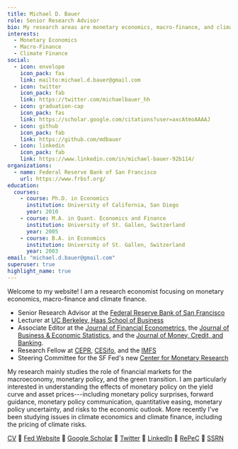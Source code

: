 ```yaml
---
title: Michael D. Bauer
role: Senior Research Advisor
bio: My research areas are monetary economics, macro-finance, and climate finance.
interests:
  - Monetary Economics
  - Macro-Finance
  - Climate Finance
social:
  - icon: envelope
    icon_pack: fas
    link: mailto:michael.d.bauer@gmail.com
  - icon: twitter
    icon_pack: fab
    link: https://twitter.com/michaelbauer_hh
  - icon: graduation-cap
    icon_pack: fas
    link: https://scholar.google.com/citations?user=axcAtmoAAAAJ
  - icon: github
    icon_pack: fab
    link: https://github.com/mdbauer
  - icon: linkedin
    icon_pack: fab
    link: https://www.linkedin.com/in/michael-bauer-92b114/
organizations:
  - name: Federal Reserve Bank of San Francisco
    url: https://www.frbsf.org/
education:
  courses:
    - course: Ph.D. in Economics
      institution: University of California, San Diego
      year: 2010
    - course: M.A. in Quant. Economics and Finance
      institution: University of St. Gallen, Switzerland
      year: 2005
    - course: B.A. in Economics
      institution: University of St. Gallen, Switzerland
      year: 2003
email: "michael.d.bauer@gmail.com"
superuser: true
highlight_name: true
---
```


Welcome to my website! I am a research economist focusing on monetary economics, macro-finance and climate finance.

- Senior Research Advisor at the [Federal Reserve Bank of San Francisco](https://www.frbsf.org/)
- Lecturer at [UC Berkeley, Haas School of Business](https://haas.berkeley.edu/)
- Associate Editor at the [Journal of Financial Econometrics](https://academic.oup.com/jfec), the [Journal of Business & Economic Statistics](https://www.tandfonline.com/journals/ubes20), and the [Journal of Money, Credit, and Banking](https://onlinelibrary.wiley.com/journal/15384616).
- Research Fellow at [CEPR](https://cepr.org/), [CESifo](https://www.cesifo.org/en), and the
[IMFS](https://www.imfs-frankfurt.de/en.html)
- Steering Committee for the SF Fed's new [Center for Monetary Research](https://www.frbsf.org/about-us/economic-research/center-for-monetary-research/)

My research mainly studies the role of financial markets for the macroeconomy, monetary policy, and the green
transition. I am particularly interested in understanding the effects of monetary policy on the yield curve
and asset prices---including monetary policy surprises, forward guidance, monetary policy communication,
quantitative easing, monetary policy uncertainty, and risks to the economic outlook. More recently I've been
studying issues in climate economics and climate finance, including the pricing of climate risks.

[CV](files/cv_mbauer.pdf) :small_blue_diamond: [Fed Website](https://www.frbsf.org/economic-research/economists/michael-bauer/) :small_blue_diamond: 
[Google Scholar](https://scholar.google.com/citations?user=axcAtmoAAAAJ) :small_blue_diamond:
[Twitter](https://twitter.com/michaelbauer_hh) :small_blue_diamond:
[LinkedIn](https://www.linkedin.com/in/michael-bauer-92b114/) :small_blue_diamond:
[RePeC](https://ideas.repec.org/f/pba824.html) :small_blue_diamond:
[SSRN](https://papers.ssrn.com/sol3/cf_dev/AbsByAuth.cfm?per_id=1037079)
